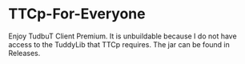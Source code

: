 # TTCp-For-Everyone
Enjoy TudbuT Client Premium.
It is unbuildable because I do not have access to the TuddyLib that TTCp requires.
The jar can be found in Releases.
